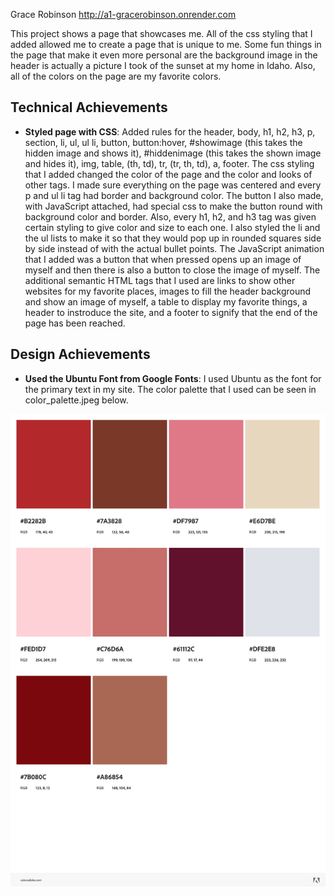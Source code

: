 Grace Robinson
http://a1-gracerobinson.onrender.com

This project shows a page that showcases me. All of the css styling that I added allowed me to create a page that is unique to me. Some fun things in the page that make it even more personal are the background image in the header is actually a picture I took of the sunset at my home in Idaho. Also, all of the colors on the page are my favorite colors.

## Technical Achievements
- **Styled page with CSS**: Added rules for the header, body, h1, h2, h3, p, section, li, ul, ul li, button, button:hover, #showimage (this takes the hidden image and shows it), #hiddenimage (this takes the shown image and hides it), img, table, (th, td), tr, (tr, th, td), a, footer. The css styling that I added changed the color of the page and the color and looks of other tags. I made sure everything on the page was centered and every p and ul li tag had border and background color. The button I also made, with JavaScript attached, had special css to make the button round with background color and border. Also, every h1, h2, and h3 tag was given certain styling to give color and size to each one. I also styled the li and the ul lists to make it so that they would pop up in rounded squares side by side instead of with the actual bullet points. The JavaScript animation that I added was a button that when pressed opens up an image of myself and then there is also a button to close the image of myself. The additional semantic HTML tags that I used are links to show other websites for my favorite places, images to fill the header background and show an image of myself, a table to display my favorite things, a header to instroduce the site, and a footer to signify that the end of the page has been reached.

## Design Achievements
- **Used the Ubuntu Font from Google Fonts**: I used Ubuntu as the font for the primary text in my site. The color palette that I used can be seen in color_palette.jpeg below.
<img src="images/color_palette.jpeg"/>

